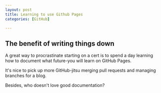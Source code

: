 ```yaml
---
layout: post
title: Learning to use Github Pages 
categories: [GitHub]

---
```


## The benefit of writing things down
A great way to procrastinate starting on a cert is to spend a day learning how to document what future-you will learn on GitHub Pages.

It's nice to pick up more GitHub-jitsu merging pull requests and managing branches for a blog.

Besides, who doesn't love good documentation? 




<div style="text-align: center;">
 <script async type="text/javascript" src="//cdn.carbonads.com/carbon.js?serve=CE7D6KJY&placement=wwwamitmerchantcom" id="_carbonads_js"></script>
</div>




